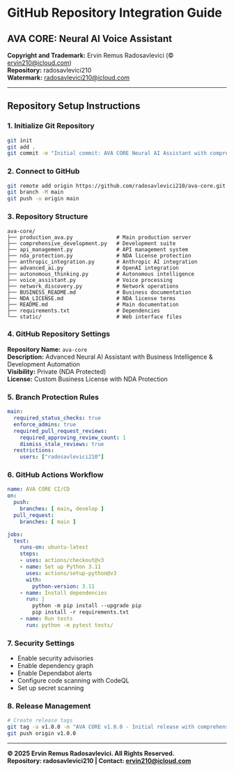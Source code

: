 # GitHub Repository Integration Guide
## AVA CORE: Neural AI Voice Assistant

**Copyright and Trademark:** Ervin Remus Radosavlevici (© ervin210@icloud.com)  
**Repository:** radosavlevici210  
**Watermark:** radosavlevici210@icloud.com

---

## Repository Setup Instructions

### 1. Initialize Git Repository
```bash
git init
git add .
git commit -m "Initial commit: AVA CORE Neural AI Assistant with comprehensive development features"
```

### 2. Connect to GitHub
```bash
git remote add origin https://github.com/radosavlevici210/ava-core.git
git branch -M main
git push -u origin main
```

### 3. Repository Structure
```
ava-core/
├── production_ava.py              # Main production server
├── comprehensive_development.py   # Development suite
├── api_management.py              # API management system
├── nda_protection.py              # NDA license protection
├── anthropic_integration.py       # Anthropic AI integration
├── advanced_ai.py                 # OpenAI integration
├── autonomous_thinking.py         # Autonomous intelligence
├── voice_assistant.py             # Voice processing
├── network_discovery.py           # Network operations
├── BUSINESS_README.md             # Business documentation
├── NDA_LICENSE.md                 # NDA license terms
├── README.md                      # Main documentation
├── requirements.txt               # Dependencies
└── static/                        # Web interface files
```

### 4. GitHub Repository Settings

**Repository Name:** `ava-core`  
**Description:** Advanced Neural AI Assistant with Business Intelligence & Development Automation  
**Visibility:** Private (NDA Protected)  
**License:** Custom Business License with NDA Protection

### 5. Branch Protection Rules
```yaml
main:
  required_status_checks: true
  enforce_admins: true
  required_pull_request_reviews:
    required_approving_review_count: 1
    dismiss_stale_reviews: true
  restrictions:
    users: ["radosavlevici210"]
```

### 6. GitHub Actions Workflow
```yaml
name: AVA CORE CI/CD
on:
  push:
    branches: [ main, develop ]
  pull_request:
    branches: [ main ]

jobs:
  test:
    runs-on: ubuntu-latest
    steps:
    - uses: actions/checkout@v3
    - name: Set up Python 3.11
      uses: actions/setup-python@v3
      with:
        python-version: 3.11
    - name: Install dependencies
      run: |
        python -m pip install --upgrade pip
        pip install -r requirements.txt
    - name: Run tests
      run: python -m pytest tests/
```

### 7. Security Settings
- Enable security advisories
- Enable dependency graph
- Enable Dependabot alerts
- Configure code scanning with CodeQL
- Set up secret scanning

### 8. Release Management
```bash
# Create release tags
git tag -a v1.0.0 -m "AVA CORE v1.0.0 - Initial release with comprehensive features"
git push origin v1.0.0
```

---

**© 2025 Ervin Remus Radosavlevici. All Rights Reserved.**  
**Repository: radosavlevici210 | Contact: ervin210@icloud.com**